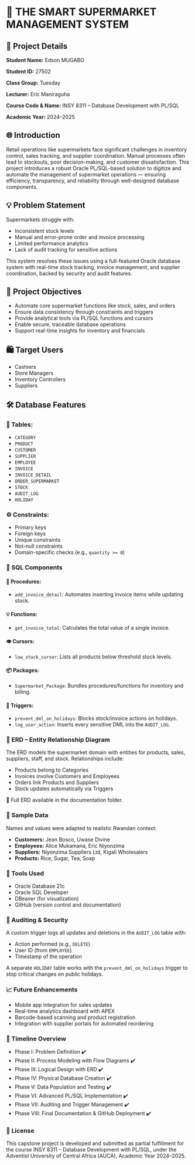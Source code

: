 # 🛒 THE SMART SUPERMARKET MANAGEMENT SYSTEM

## 📅 Project Details

**Student Name:** Edson MUGABO

**Student ID:** 27502

**Class Group:** Tuesday

**Lecturer:** Eric Maniraguha

**Course Code & Name:** INSY 8311 – Database Development with PL/SQL

**Academic Year:** 2024–2025

## 🌐 Introduction

Retail operations like supermarkets face significant challenges in inventory control, sales tracking, and supplier coordination. Manual processes often lead to stockouts, poor decision-making, and customer dissatisfaction. This project introduces a robust Oracle PL/SQL-based solution to digitize and automate the management of supermarket operations — ensuring efficiency, transparency, and reliability through well-designed database components.

## 💡 Problem Statement

Supermarkets struggle with:

* Inconsistent stock levels
* Manual and error-prone order and invoice processing
* Limited performance analytics
* Lack of audit tracking for sensitive actions

This system resolves these issues using a full-featured Oracle database system with real-time stock tracking, invoice management, and supplier coordination, backed by security and audit features.

## 🎯 Project Objectives

* Automate core supermarket functions like stock, sales, and orders
* Ensure data consistency through constraints and triggers
* Provide analytical tools via PL/SQL functions and cursors
* Enable secure, traceable database operations
* Support real-time insights for inventory and financials

## 🛍️ Target Users

* Cashiers
* Store Managers
* Inventory Controllers
* Suppliers

## 🛠️ Database Features

### 📂 Tables:

* `CATEGORY`
* `PRODUCT`
* `CUSTOMER`
* `SUPPLIER`
* `EMPLOYEE`
* `INVOICE`
* `INVOICE_DETAIL`
* `ORDER_SUPERMARKET`
* `STOCK`
* `AUDIT_LOG`
* `HOLIDAY`

### ⚙️ Constraints:

* Primary keys
* Foreign keys
* Unique constraints
* Not-null constraints
* Domain-specific checks (e.g., `quantity >= 0`)

### 🔢 SQL Components

#### 🔧 Procedures:

* `add_invoice_detail`: Automates inserting invoice items while updating stock.

#### 💡 Functions:

* `get_invoice_total`: Calculates the total value of a single invoice.

#### 👁️ Cursors:

* `low_stock_cursor`: Lists all products below threshold stock levels.

#### 📦 Packages:

* `Supermarket_Package`: Bundles procedures/functions for inventory and billing.

#### 🔐 Triggers:

* `prevent_dml_on_holidays`: Blocks stock/invoice actions on holidays.
* `log_user_action`: Inserts every sensitive DML into the `AUDIT_LOG`.

### 🔄 ERD – Entity Relationship Diagram

The ERD models the supermarket domain with entities for products, sales, suppliers, staff, and stock. Relationships include:

* Products belong to Categories
* Invoices involve Customers and Employees
* Orders link Products and Suppliers
* Stock updates automatically via Triggers

📌 Full ERD available in the documentation folder.

### 🧪 Sample Data

Names and values were adapted to realistic Rwandan context:

* **Customers:** Jean Bosco, Uwase Divine
* **Employees:** Alice Mukamana, Eric Niyonzima
* **Suppliers:** Niyonzima Suppliers Ltd, Kigali Wholesalers
* **Products:** Rice, Sugar, Tea, Soap

### 🧰 Tools Used

* Oracle Database 21c
* Oracle SQL Developer
* DBeaver (for visualization)
* GitHub (version control and documentation)

### 🔐 Auditing & Security

A custom trigger logs all updates and deletions in the `AUDIT_LOG` table with:

* Action performed (e.g., `DELETE`)
* User ID (from `EMPLOYEE`)
* Timestamp of the operation

A separate `HOLIDAY` table works with the `prevent_dml_on_holidays` trigger to stop critical changes on public holidays.

### 📈 Future Enhancements

* Mobile app integration for sales updates
* Real-time analytics dashboard with APEX
* Barcode-based scanning and product registration
* Integration with supplier portals for automated reordering

### 📅 Timeline Overview

* Phase I: Problem Definition ✔️
* Phase II: Process Modeling with Flow Diagrams ✔️
* Phase III: Logical Design with ERD ✔️
* Phase IV: Physical Database Creation ✔️
* Phase V: Data Population and Testing ✔️
* Phase VI: Advanced PL/SQL Implementation ✔️
* Phase VII: Auditing and Trigger Management ✔️
* Phase VIII: Final Documentation & GitHub Deployment ✔️

### 🧾 License

This capstone project is developed and submitted as partial fulfillment for the course INSY 8311 – Database Development with PL/SQL, under the Adventist University of Central Africa (AUCA), Academic Year 2024–2025.
